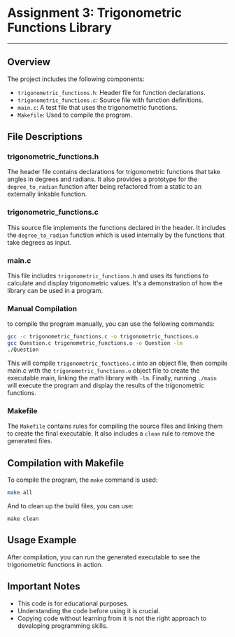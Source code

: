 # Assignment 3: Trigonometric Functions Library

---

## Overview

The project includes the following components:

- `trigonometric_functions.h`: Header file for function declarations.
- `trigonometric_functions.c`: Source file with function definitions.
- `main.c`: A test file that uses the trigonometric functions.
- `Makefile`: Used to compile the program.

## File Descriptions

### trigonometric_functions.h

The header file contains declarations for trigonometric functions that take angles in degrees and radians. It also provides a prototype for the `degree_to_radian` function after being refactored from a static to an externally linkable function.

### trigonometric_functions.c

This source file implements the functions declared in the header. It includes the `degree_to_radian` function which is used internally by the functions that take degrees as input.

### main.c

This file includes `trigonometric_functions.h` and uses its functions to calculate and display trigonometric values. It's a demonstration of how the library can be used in a program.

### Manual Compilation

to compile the program manually, you can use the following commands:

```bash
gcc -c trigonometric_functions.c -o trigonometric_functions.o
gcc Question.c trigonometric_functions.o -o Question -lm
./Question
```
This will compile `trigonometric_functions.c` into an object file, then compile main.c with the `trigonometric_functions.o` object file to create the executable main,
linking the math library with `-lm`.
Finally, running `./main` will execute the program and display the results of the trigonometric functions.

### Makefile

The `Makefile` contains rules for compiling the source files and linking them to create the final executable. It also includes a `clean` rule to remove the generated files.

## Compilation with Makefile

To compile the program, the `make` command is used:
```bash
make all
```

And to clean up the build files, you can use:

```
make clean
```

## Usage Example

After compilation, you can run the generated executable to see the trigonometric functions in action.

## Important Notes

- This code is for educational purposes.
- Understanding the code before using it is crucial.
- Copying code without learning from it is not the right approach to developing programming skills.
